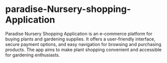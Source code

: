 # paradise-Nursery-shopping-Application
Paradise Nursery Shopping Application is an e-commerce platform for buying plants and gardening supplies. It offers a user-friendly interface, secure payment options, and easy navigation for browsing and purchasing products. The app aims to make plant shopping convenient and accessible for gardening enthusiasts.
